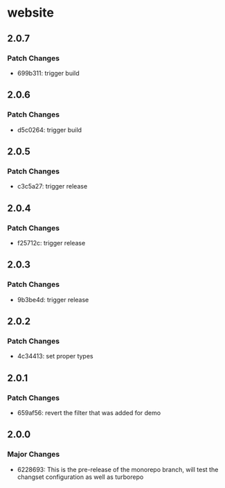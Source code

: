 # website

## 2.0.7
### Patch Changes

- 699b311: trigger build

## 2.0.6
### Patch Changes

- d5c0264: trigger build

## 2.0.5
### Patch Changes

- c3c5a27: trigger release

## 2.0.4
### Patch Changes

- f25712c: trigger release

## 2.0.3
### Patch Changes

- 9b3be4d: trigger release

## 2.0.2
### Patch Changes

- 4c34413: set proper types

## 2.0.1
### Patch Changes

- 659af56: revert the filter that was added for demo

## 2.0.0
### Major Changes

- 6228693: This is the pre-release of the monorepo branch, will test the changset configuration as well as turborepo

